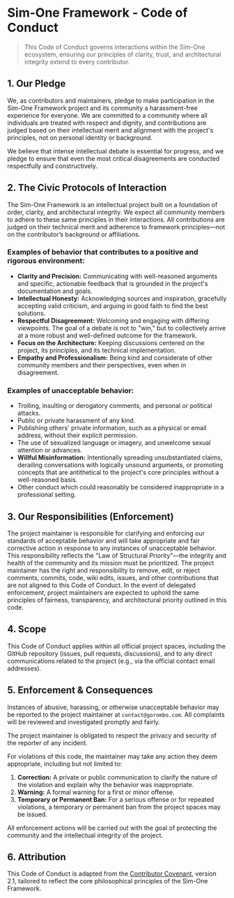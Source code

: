 # **Sim-One Framework - Code of Conduct**

> This Code of Conduct governs interactions within the Sim-One ecosystem, ensuring our principles of clarity, trust, and architectural integrity extend to every contributor.

## **1. Our Pledge**

We, as contributors and maintainers, pledge to make participation in the Sim-One Framework project and its community a harassment-free experience for everyone. We are committed to a community where all individuals are treated with respect and dignity, and contributions are judged based on their intellectual merit and alignment with the project's principles, not on personal identity or background.

We believe that intense intellectual debate is essential for progress, and we pledge to ensure that even the most critical disagreements are conducted respectfully and constructively.

## **2. The Civic Protocols of Interaction**

The Sim-One Framework is an intellectual project built on a foundation of order, clarity, and architectural integrity. We expect all community members to adhere to these same principles in their interactions. All contributions are judged on their technical merit and adherence to framework principles—not on the contributor’s background or affiliations.

### **Examples of behavior that contributes to a positive and rigorous environment:**

* **Clarity and Precision:** Communicating with well-reasoned arguments and specific, actionable feedback that is grounded in the project's documentation and goals.
* **Intellectual Honesty:** Acknowledging sources and inspiration, gracefully accepting valid criticism, and arguing in good faith to find the best solutions.
* **Respectful Disagreement:** Welcoming and engaging with differing viewpoints. The goal of a debate is not to "win," but to collectively arrive at a more robust and well-defined outcome for the framework.
* **Focus on the Architecture:** Keeping discussions centered on the project, its principles, and its technical implementation.
* **Empathy and Professionalism:** Being kind and considerate of other community members and their perspectives, even when in disagreement.

### **Examples of unacceptable behavior:**

* Trolling, insulting or derogatory comments, and personal or political attacks.
* Public or private harassment of any kind.
* Publishing others' private information, such as a physical or email address, without their explicit permission.
* The use of sexualized language or imagery, and unwelcome sexual attention or advances.
* **Willful Misinformation:** Intentionally spreading unsubstantiated claims, derailing conversations with logically unsound arguments, or promoting concepts that are antithetical to the project's core principles without a well-reasoned basis.
* Other conduct which could reasonably be considered inappropriate in a professional setting.

## **3. Our Responsibilities (Enforcement)**

The project maintainer is responsible for clarifying and enforcing our standards of acceptable behavior and will take appropriate and fair corrective action in response to any instances of unacceptable behavior. This responsibility reflects the "Law of Structural Priority"—the integrity and health of the community and its mission must be prioritized. The project maintainer has the right and responsibility to remove, edit, or reject comments, commits, code, wiki edits, issues, and other contributions that are not aligned to this Code of Conduct. In the event of delegated enforcement, project maintainers are expected to uphold the same principles of fairness, transparency, and architectural priority outlined in this code.

## **4. Scope**

This Code of Conduct applies within all official project spaces, including the GitHub repository (issues, pull requests, discussions), and to any direct communications related to the project (e.g., via the official contact email addresses).

## **5. Enforcement & Consequences**

Instances of abusive, harassing, or otherwise unacceptable behavior may be reported to the project maintainer at `contact@gorombo.com`. All complaints will be reviewed and investigated promptly and fairly.

The project maintainer is obligated to respect the privacy and security of the reporter of any incident.

For violations of this code, the maintainer may take any action they deem appropriate, including but not limited to:

1.  **Correction:** A private or public communication to clarify the nature of the violation and explain why the behavior was inappropriate.
2.  **Warning:** A formal warning for a first or minor offense.
3.  **Temporary or Permanent Ban:** For a serious offense or for repeated violations, a temporary or permanent ban from the project spaces may be issued.

All enforcement actions will be carried out with the goal of protecting the community and the intellectual integrity of the project.

## **6. Attribution**

This Code of Conduct is adapted from the [Contributor Covenant](https://www.contributor-covenant.org/version/2/1/code_of_conduct.html), version 2.1, tailored to reflect the core philosophical principles of the Sim-One Framework.